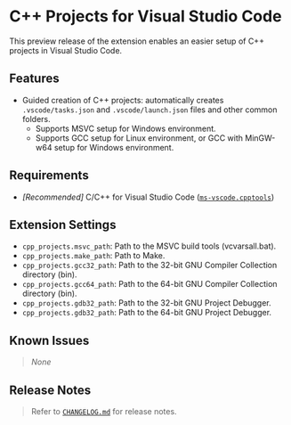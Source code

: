 # C++ Projects for Visual Studio Code

This preview release of the extension enables an easier setup of C++ projects in Visual Studio Code.

## Features

* Guided creation of C++ projects: automatically creates `.vscode/tasks.json` and `.vscode/launch.json` files and other common folders.
  * Supports MSVC setup for Windows environment.
  * Supports GCC setup for Linux environment, or GCC with MinGW-w64 setup for Windows environment.

## Requirements

* _[Recommended]_ C/C++ for Visual Studio Code ([`ms-vscode.cpptools`](https://marketplace.visualstudio.com/items?itemName=ms-vscode.cpptools))

## Extension Settings

* `cpp_projects.msvc_path`: Path to the MSVC build tools (vcvarsall.bat).
* `cpp_projects.make_path`: Path to Make.
* `cpp_projects.gcc32_path`: Path to the 32-bit GNU Compiler Collection directory (bin).
* `cpp_projects.gcc64_path`: Path to the 64-bit GNU Compiler Collection directory (bin).
* `cpp_projects.gdb32_path`: Path to the 32-bit GNU Project Debugger.
* `cpp_projects.gdb32_path`: Path to the 64-bit GNU Project Debugger.

## Known Issues

> _None_

## Release Notes

> Refer to [`CHANGELOG.md`](CHANGELOG.md) for release notes.
